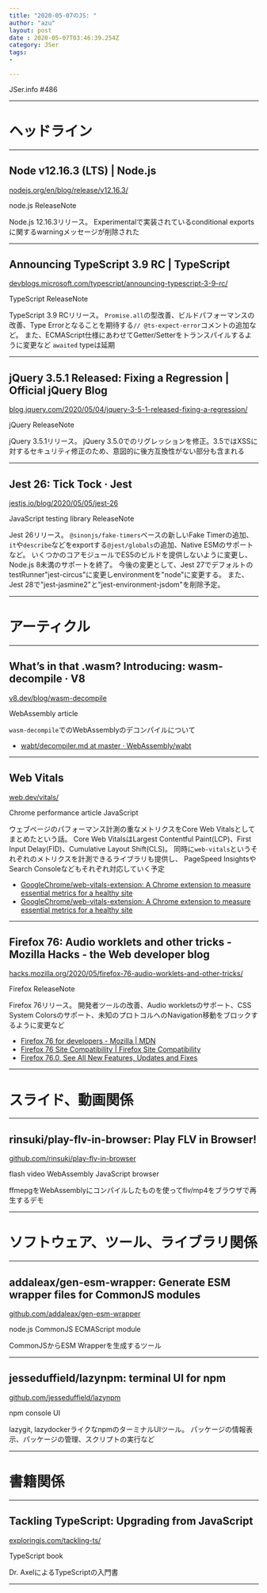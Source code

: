 ```yaml
---
title: "2020-05-07のJS: "
author: "azu"
layout: post
date : 2020-05-07T03:46:39.254Z
category: JSer
tags:
-

---
```


JSer.info #486

----

<h1 class="site-genre">ヘッドライン</h1>

----

## Node v12.16.3 (LTS) | Node.js
[nodejs.org/en/blog/release/v12.16.3/](https://nodejs.org/en/blog/release/v12.16.3/ "Node v12.16.3 (LTS) | Node.js")
<p class="jser-tags jser-tag-icon"><span class="jser-tag">node.js</span> <span class="jser-tag">ReleaseNote</span></p>

Node.js 12.16.3リリース。
Experimentalで実装されているconditional exportsに関するwarningメッセージが削除された


----

## Announcing TypeScript 3.9 RC | TypeScript
[devblogs.microsoft.com/typescript/announcing-typescript-3-9-rc/](https://devblogs.microsoft.com/typescript/announcing-typescript-3-9-rc/ "Announcing TypeScript 3.9 RC | TypeScript")
<p class="jser-tags jser-tag-icon"><span class="jser-tag">TypeScript</span> <span class="jser-tag">ReleaseNote</span></p>

TypeScript 3.9 RCリリース。
`Promise.all`の型改善、ビルドパフォーマンスの改善、Type Errorとなることを期待する`// @ts-expect-error`コメントの追加など。 また、ECMAScript仕様にあわせてGetter/Setterをトランスパイルするように変更など
`awaited` typeは延期


----

## jQuery 3.5.1 Released: Fixing a Regression | Official jQuery Blog
[blog.jquery.com/2020/05/04/jquery-3-5-1-released-fixing-a-regression/](http://blog.jquery.com/2020/05/04/jquery-3-5-1-released-fixing-a-regression/ "jQuery 3.5.1 Released: Fixing a Regression | Official jQuery Blog")
<p class="jser-tags jser-tag-icon"><span class="jser-tag">jQuery</span> <span class="jser-tag">ReleaseNote</span></p>

jQuery 3.5.1リリース。
jQuery 3.5.0でのリグレッションを修正。3.5ではXSSに対するセキュリティ修正のため、意図的に後方互換性がない部分も含まれる


----

## Jest 26: Tick Tock · Jest
[jestjs.io/blog/2020/05/05/jest-26](https://jestjs.io/blog/2020/05/05/jest-26 "Jest 26: Tick Tock · Jest")
<p class="jser-tags jser-tag-icon"><span class="jser-tag">JavaScript</span> <span class="jser-tag">testing</span> <span class="jser-tag">library</span> <span class="jser-tag">ReleaseNote</span></p>

Jest 26リリース。
`@sinonjs/fake-timers`ベースの新しいFake Timerの追加、`it`や`describe`などをexportする`@jest/globals`の追加、Native ESMのサポートなど。
いくつかのコアモジュールでES5のビルドを提供しないように変更し、Node.js 8未満のサポートを終了。
今後の変更として、Jest 27でデフォルトのtestRunner"jest-circus"に変更しenvironmentを"node"に変更する。
また、Jest 28で"jest-jasmine2"と"jest-environment-jsdom"を削除予定。


----
<h1 class="site-genre">アーティクル</h1>

----

## What’s in that .wasm? Introducing: wasm-decompile · V8
[v8.dev/blog/wasm-decompile](https://v8.dev/blog/wasm-decompile "What’s in that .wasm? Introducing: wasm-decompile · V8")
<p class="jser-tags jser-tag-icon"><span class="jser-tag">WebAssembly</span> <span class="jser-tag">article</span></p>

`wasm-decompile`でのWebAssemblyのデコンパイルについて

- [wabt/decompiler.md at master · WebAssembly/wabt](https://github.com/WebAssembly/wabt/blob/master/docs/decompiler.md "wabt/decompiler.md at master · WebAssembly/wabt")

----

## Web Vitals
[web.dev/vitals/](https://web.dev/vitals/ "Web Vitals")
<p class="jser-tags jser-tag-icon"><span class="jser-tag">Chrome</span> <span class="jser-tag">performance</span> <span class="jser-tag">article</span> <span class="jser-tag">JavaScript</span></p>

ウェブページのパフォーマンス計測の重なメトリクスをCore Web Vitalsとしてまとめたという話。
Core Web VitalsはLargest Contentful Paint(LCP)、First Input Delay(FID)、Cumulative Layout Shift(CLS)。
同時に`web-vitals`というそれぞれのメトリクスを計測できるライブラリも提供し、 PageSpeed InsightsやSearch Consoleなどもそれぞれ対応していく予定

- [GoogleChrome/web-vitals-extension: A Chrome extension to measure essential metrics for a healthy site](https://github.com/GoogleChrome/web-vitals-extension "GoogleChrome/web-vitals-extension: A Chrome extension to measure essential metrics for a healthy site")
- [GoogleChrome/web-vitals-extension: A Chrome extension to measure essential metrics for a healthy site](https://github.com/GoogleChrome/web-vitals-extension "GoogleChrome/web-vitals-extension: A Chrome extension to measure essential metrics for a healthy site")

----

## Firefox 76: Audio worklets and other tricks - Mozilla Hacks - the Web developer blog
[hacks.mozilla.org/2020/05/firefox-76-audio-worklets-and-other-tricks/](https://hacks.mozilla.org/2020/05/firefox-76-audio-worklets-and-other-tricks/ "Firefox 76: Audio worklets and other tricks - Mozilla Hacks - the Web developer blog")
<p class="jser-tags jser-tag-icon"><span class="jser-tag">Firefox</span> <span class="jser-tag">ReleaseNote</span></p>

Firefox 76リリース。
開発者ツールの改善、Audio workletsのサポート、CSS System Colorsのサポート、未知のプロトコルへのNavigation移動をブロックするように変更など

- [Firefox 76 for developers - Mozilla | MDN](https://developer.mozilla.org/en-US/docs/Mozilla/Firefox/Releases/76 "Firefox 76 for developers - Mozilla | MDN")
- [Firefox 76 Site Compatibility | Firefox Site Compatibility](https://www.fxsitecompat.dev/en-CA/releases/76/ "Firefox 76 Site Compatibility | Firefox Site Compatibility")
- [Firefox 76.0, See All New Features, Updates and Fixes](https://www.mozilla.org/en-US/firefox/76.0/releasenotes/ "Firefox 76.0, See All New Features, Updates and Fixes")

----
<h1 class="site-genre">スライド、動画関係</h1>

----

## rinsuki/play-flv-in-browser: Play FLV in Browser!
[github.com/rinsuki/play-flv-in-browser](https://github.com/rinsuki/play-flv-in-browser "rinsuki/play-flv-in-browser: Play FLV in Browser!")
<p class="jser-tags jser-tag-icon"><span class="jser-tag">flash</span> <span class="jser-tag">video</span> <span class="jser-tag">WebAssembly</span> <span class="jser-tag">JavaScript</span> <span class="jser-tag">browser</span></p>

ffmepgをWebAssemblyにコンパイルしたものを使ってflv/mp4をブラウザで再生するデモ


----
<h1 class="site-genre">ソフトウェア、ツール、ライブラリ関係</h1>

----

## addaleax/gen-esm-wrapper: Generate ESM wrapper files for CommonJS modules
[github.com/addaleax/gen-esm-wrapper](https://github.com/addaleax/gen-esm-wrapper "addaleax/gen-esm-wrapper: Generate ESM wrapper files for CommonJS modules")
<p class="jser-tags jser-tag-icon"><span class="jser-tag">node.js</span> <span class="jser-tag">CommonJS</span> <span class="jser-tag">ECMAScript</span> <span class="jser-tag">module</span></p>

CommonJSからESM Wrapperを生成するツール


----

## jesseduffield/lazynpm: terminal UI for npm
[github.com/jesseduffield/lazynpm](https://github.com/jesseduffield/lazynpm "jesseduffield/lazynpm: terminal UI for npm")
<p class="jser-tags jser-tag-icon"><span class="jser-tag">npm</span> <span class="jser-tag">console</span> <span class="jser-tag">UI</span></p>

lazygit, lazydockerライクなnpmのターミナルUIツール。
パッケージの情報表示、パッケージの管理、スクリプトの実行など


----
<h1 class="site-genre">書籍関係</h1>

----

## Tackling TypeScript: Upgrading from JavaScript
[exploringjs.com/tackling-ts/](https://exploringjs.com/tackling-ts/ "Tackling TypeScript: Upgrading from JavaScript")
<p class="jser-tags jser-tag-icon"><span class="jser-tag">TypeScript</span> <span class="jser-tag">book</span></p>

Dr. AxelによるTypeScriptの入門書


----
